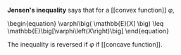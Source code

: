 **Jensen's inequality** says that for a [[convex function]] $\varphi$, 

\begin{equation}
\varphi\big( \mathbb{E}[X] \big) \leq \mathbb{E}\big[\varphi\left(X\right)\big]
\end{equation}

The inequality is reversed if $\varphi$ if [[concave function]].